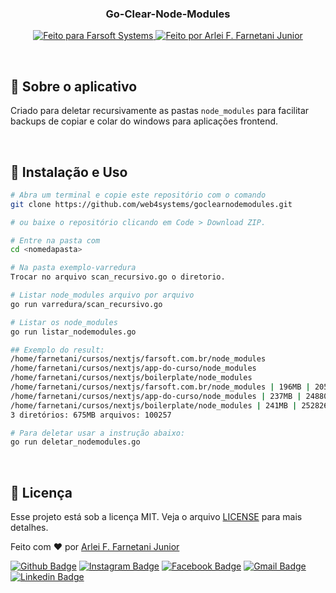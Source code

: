 <h3 align="center">
  Go-Clear-Node-Modules
</h3>

<p align="center">
  <a href="https://farsoft.com.br">
    <img alt="Feito para Farsoft Systems" src="https://img.shields.io/badge/made%20by-Farsoft%20Systems-purple%2306b656?style=flat-square">
  </a>

  <a href="https://www.github.com/farnetani/">
    <img alt="Feito por Arlei F. Farnetani Junior" src="https://img.shields.io/badge/solved%20by-Arlei%20F.%20Farnetani%20Junior-%2306b656?style=flat-square">
  </a>
</p>

<br>

## :rocket: Sobre o aplicativo

Criado para deletar recursivamente as pastas `node_modules` para facilitar backups de copiar e colar do windows para aplicações frontend.

<br>

## :wrench: Instalação e Uso

```bash
# Abra um terminal e copie este repositório com o comando
git clone https://github.com/web4systems/goclearnodemodules.git

# ou baixe o repositório clicando em Code > Download ZIP.

# Entre na pasta com
cd <nomedapasta>

# Na pasta exemplo-varredura
Trocar no arquivo scan_recursivo.go o diretorio.

# Listar node_modules arquivo por arquivo
go run varredura/scan_recursivo.go

# Listar os node_modules
go run listar_nodemodules.go

## Exemplo do result:
/home/farnetani/cursos/nextjs/farsoft.com.br/node_modules
/home/farnetani/cursos/nextjs/app-do-curso/node_modules
/home/farnetani/cursos/nextjs/boilerplate/node_modules
/home/farnetani/cursos/nextjs/farsoft.com.br/node_modules | 196MB | 205706320.00 | Arquivos: 28537
/home/farnetani/cursos/nextjs/app-do-curso/node_modules | 237MB | 248804606.00 | Arquivos: 36859
/home/farnetani/cursos/nextjs/boilerplate/node_modules | 241MB | 252826173.00 | Arquivos: 34861
3 diretórios: 675MB arquivos: 100257

# Para deletar usar a instrução abaixo:
go run deletar_nodemodules.go

```

<br>

## :memo: Licença

Esse projeto está sob a licença MIT. Veja o arquivo [LICENSE](/LICENSE) para mais detalhes.


Feito com :heart: por [Arlei F. Farnetani Junior](https://github.com/farnetani)

[![Github Badge](https://img.shields.io/github/followers/farnetani?style=social)](https://img.shields.io/github/followers/farnetani?style=social)
[![Instagram Badge](https://img.shields.io/badge/-farnetanijr-purple?style=flat-square&logo=Instagram&logoColor=white&link=https://www.instagram.com/farnetanijr/)](https://www.instagram.com/farnetanijr)
[![Facebook Badge](https://img.shields.io/badge/-farnetanijr-navy?style=flat-square&logo=Facebook&logoColor=white&link=https://www.facebook.com/farnetanijr/)](https://www.facebook.com/farnetanijr)
[![Gmail Badge](https://img.shields.io/badge/-farnetani@gmail.com-c14438?style=flat-square&logo=Gmail&logoColor=white&link=mailto:farnetani@gmail.com)](mailto:farnetani@gmail.com)
[![Linkedin Badge](https://img.shields.io/badge/-Arlei%20F.%20Farnetani%20Junior-blue?style=flat-square&logo=Linkedin&logoColor=white&link=https://www.linkedin.com/in/farnetani/)](https://www.linkedin.com/in/farnetani/)
